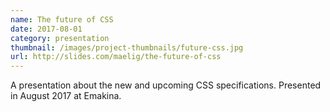 ```yaml
---
name: The future of CSS
date: 2017-08-01
category: presentation
thumbnail: /images/project-thumbnails/future-css.jpg
url: http://slides.com/maelig/the-future-of-css
---
```


A presentation about the new and upcoming CSS specifications. Presented in August 2017 at Emakina.